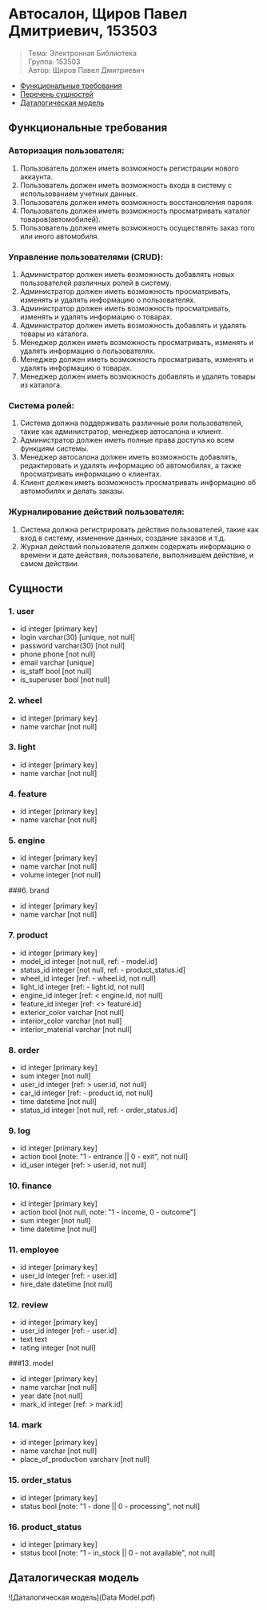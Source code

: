 # Автосалон, Щиров Павел Дмитриевич, 153503

>Тема: Электронная Библиотека  
>Группа: 153503  
>Автор: Щиров Павел Дмитриевич

- [Функциональные требования](#функциональные-требования)
- [Перечень сущностей](#сущности)
- [Даталогическая модель](#даталогическая-модель)

## Функциональные требования

### Авторизация пользователя:
1. Пользователь должен иметь возможность регистрации нового аккаунта.
2. Пользователь должен иметь возможность входа в систему с использованием учетных данных.
3. Пользователь должен иметь возможность восстановления пароля.
4. Пользователь должен иметь возможность просматривать  каталог товаров(автомобилей).
5. Пользователь должен иметь возможность осуществлять заказ того или иного автомобиля.
   
### Управление пользователями (CRUD):
1. Администратор должен иметь возможность добавлять новых пользователей различных ролей в систему.
2. Администратор должен иметь возможность просматривать, изменять и удалять информацию о пользователях.
3. Администратор должен иметь возможность просматривать, изменять и удалять информацию о товарах.
4. Администратор должен иметь возможность добавлять и удалять товары из каталога.
5. Менеджер должен иметь возможность просматривать, изменять и удалять информацию о пользователях.
6. Менеджер должен иметь возможность просматривать, изменять и удалять информацию о товарах.
7. Менеджер должен иметь возможность добавлять и удалять товары из каталога.

### Система ролей:
1. Система должна поддерживать различные роли пользователей, такие как администратор, менеджер автосалона и клиент.
2. Администратор должен иметь полные права доступа ко всем функциям системы.
3. Менеджер автосалона должен иметь возможность добавлять, редактировать и удалять информацию об автомобилях, а также просматривать информацию о клиентах.
4. Клиент должен иметь возможность просматривать информацию об автомобилях и делать заказы.

### Журналирование действий пользователя:
1. Система должна регистрировать действия пользователей, такие как вход в систему, изменение данных, создание заказов и т.д.
2. Журнал действий пользователя должен содержать информацию о времени и дате действия, пользователе, выполнившем действие, и самом действии.

## Сущности

### 1. user
  - id integer [primary key]
  - login varchar(30) [unique, not null]
  - password varchar(30) [not null]
  - phone phone [not null]
  - email varchar [unique]
  - is_staff bool [not null]
  - is_superuser bool [not null]

### 2. wheel 
  - id integer [primary key]
  - name varchar [not null]

### 3. light 
  - id integer [primary key]
  - name varchar [not null]

### 4. feature 
  - id integer [primary key]
  - name varchar [not null]

### 5. engine 
  - id integer [primary key]
  - name varchar [not null]
  - volume integer [not null]

###6. brand 
  - id integer [primary key]
  - name varchar [not null]

### 7. product 
  - id integer [primary key]
  - model_id integer [not null, ref: - model.id]
  - status_id integer [not null, ref: - product_status.id]
  - wheel_id integer [ref: - wheel.id, not null]
  - light_id integer [ref: - light.id, not null]
  - engine_id integer [ref: < engine.id, not null]
  - feature_id integer [ref: <> feature.id]
  - exterior_color varchar [not null]
  - interior_color varchar [not null]
  - interior_material varchar [not null]

### 8. order
  - id integer [primary key]
  - sum integer [not null]
  - user_id integer [ref: > user.id, not null]
  - car_id integer [ref: - product.id, not null]
  - time datetime [not null]
  - status_id integer [not null, ref: - order_status.id]

### 9. log
  - id integer [primary key]
  - action bool [note: "1 - entrance || 0 - exit", not null]
  - id_user integer [ref: > user.id, not null]

### 10. finance
  - id integer [primary key]
  - action bool [not null, note: "1 - income, 0 - outcome"]
  - sum integer [not null]
  - time datetime [not null]

### 11. employee
  - id integer [primary key]
  - user_id integer [ref: - user.id]
  - hire_date datetime [not null]

### 12. review
  - id integer [primary key]
  - user_id integer [ref: - user.id]
  - text text 
  - rating integer [not null]

###13. model
  - id integer [primary key] 
  - name varchar [not null]
  - year date [not null]
  - mark_id integer [ref: > mark.id]

### 14. mark
  - id integer [primary key]
  - name varchar [not null]
  - place_of_production varcharv [not null]

### 15. order_status
   - id integer [primary key]
   - status bool [note: "1 - done || 0 - processing", not null]

### 16. product_status
  - id integer [primary key]
  - status bool [note: "1 - in_stock || 0 - not available", not null]

## Даталогическая модель
![Даталогическая модель](Data Model.pdf)


